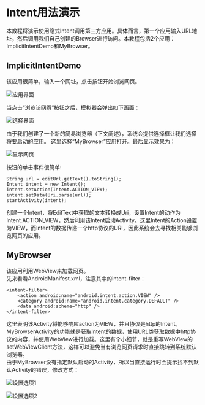 # Intent用法演示
本教程将演示使用隐式Intent调用第三方应用。具体而言，第一个应用输入URL地址，然后调用我们自己创建的Browser进行访问。本教程包括2个应用：ImplicitIntentDemo和MyBrowser。

## ImplicitIntentDemo
该应用很简单，输入一个网址，点击按钮开始浏览网页。

![应用界面](https://github.com/llfjfz/AndroidTutorials/blob/master/IntentTutorials/screenshots/1.png)  

当点击“浏览该网页”按钮之后，模拟器会弹出如下画面：

![选择界面](https://github.com/llfjfz/AndroidTutorials/blob/master/IntentTutorials/screenshots/2.png) 

由于我们创建了一个新的简易浏览器（下文阐述），系统会提供选择框让我们选择将要启动的应用。 这里选择“MyBrowser”应用打开。最后显示效果为：

![显示网页](https://github.com/llfjfz/AndroidTutorials/blob/master/IntentTutorials/screenshots/3.png) 

按钮的单击事件很简单:

    String url = editUrl.getText().toString();
    Intent intent = new Intent();
    intent.setAction(Intent.ACTION_VIEW);
    intent.setData(Uri.parse(url));
    startActivity(intent);

创建一个Intent，将EditText中获取的文本转换成Uri，设置Intent的动作为Intent.ACTION_VIEW，然后利用该Intent启动Activity。这里Intent的Action设置为VIEW，而Intent的数据传递一个http协议的URI，因此系统会去寻找相关能够浏览网页的应用。 
## MyBrowser
该应用利用WebView来加载网页。  
先来看看AndroidManifest.xml，注意其中的intent-filter：

    <intent-filter>
        <action android:name="android.intent.action.VIEW" />
        <category android:name="android.intent.category.DEFAULT" />
        <data android:scheme="http" />
    </intent-filter>

这里表明该Activity将能够响应action为VIEW，并且协议是http的Intent。  
MyBrowserActivity的功能就是获取Intent的数据，使用URL类获取数据中http协议的内容，并使用WebView进行加载。这里有个小细节，就是重写WebView的setWebViewClient方法，这样可以避免当有浏览网页请求时直接跳转到系统默认浏览器。  
由于MyBrowser没有指定默认启动的Activity，所以当直接运行时会提示找不到默认Activity的错误，修改方式：

![设置选项1](https://github.com/llfjfz/AndroidTutorials/blob/master/IntentTutorials/screenshots/4.png) 

![设置选项2](https://github.com/llfjfz/AndroidTutorials/blob/master/IntentTutorials/screenshots/5.png) 
